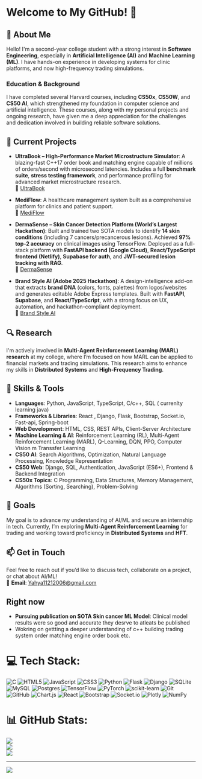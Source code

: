 # Welcome to My GitHub! 👋

## 💫 About Me
Hello! I'm a second-year college student with a strong interest in **Software Engineering**, especially in **Artificial Intelligence (AI)** and **Machine Learning (ML)**. I have hands-on experience in developing systems for clinic platforms, and now high-frequency trading simulations.

### Education & Background
I have completed several Harvard courses, including **CS50x**, **CS50W**, and **CS50 AI**, which strengthened my foundation in computer science and artificial intelligence. These courses, along with my personal projects and ongoing research, have given me a deep appreciation for the challenges and dedication involved in building reliable software solutions.

## 💼 Current Projects

- **UltraBook – High-Performance Market Microstructure Simulator**: A blazing-fast C++17 order book and matching engine capable of millions of orders/second with microsecond latencies. Includes a full **benchmark suite**, **stress testing framework**, and performance profiling for advanced market microstructure research.  
  🔗 [UltraBook](https://github.com/YahyaMohamed3/UltraBook)

- **MediFlow**: A healthcare management system built as a comprehensive platform for clinics and patient support.  
  🔗 [MediFlow](https://github.com/YahyaMohamed3/MediFlow)

- **DermaSense – Skin Cancer Detection Platform (World’s Largest Hackathon)**: Built and trained two SOTA models to identify **14 skin conditions** (including 7 cancers/precancerous lesions). Achieved **97% top-2 accuracy** on clinical images using TensorFlow. Deployed as a full-stack platform with **FastAPI backend (Google Cloud)**, **React/TypeScript frontend (Netlify)**, **Supabase for auth**, and **JWT-secured lesion tracking with RAG**.  
  🔗 [DermaSense](https://github.com/YahyaMohamed3/Dermsense)

- **Brand Style AI (Adobe 2025 Hackathon)**: A design-intelligence add-on that extracts **brand DNA** (colors, fonts, palettes) from logos/websites and generates editable Adobe Express templates. Built with **FastAPI**, **Supabase**, and **React/TypeScript**, with a strong focus on UX, automation, and hackathon-compliant deployment.  
  🔗 [Brand Style AI](https://github.com/maythanhsuaung0-0/BrandExtract)

## 🔍 Research
I'm actively involved in **Multi-Agent Reinforcement Learning (MARL) research** at my college, where I’m focused on how MARL can be applied to financial markets and trading simulations. This research aims to enhance my skills in **Distributed Systems** and **High-Frequency Trading**.

## 🔧 Skills & Tools
- **Languages**: Python, JavaScript, TypeScript, C/c++, SQL ( currenlty learning java)
- **Frameworks & Libraries**: React , Django, Flask, Bootstrap, Socket.io, Fast-api, Spring-boot
- **Web Development**: HTML, CSS, REST APIs, Client-Server Architecture
- **Machine Learning & AI**: Reinforcement Learning (RL), Multi-Agent Reinforcement Learning (MARL), Q-Learning, DQN, PPO, Computer Vision m Transsfer Learning
- **CS50 AI**: Search Algorithms, Optimization, Natural Language Processing, Knowledge Representation
- **CS50 Web**: Django, SQL, Authentication, JavaScript (ES6+), Frontend & Backend Integration
- **CS50x Topics**: C Programming, Data Structures, Memory Management, Algorithms (Sorting, Searching), Problem-Solving

## 🚀 Goals
My goal is to advance my understanding of AI/ML and secure an internship in tech. Currently, I’m exploring **Multi-Agent Reinforcement Learning** for trading and working toward proficiency in **Distributed Systems** and **HFT**.

## 📫 Get in Touch
Feel free to reach out if you’d like to discuss tech, collaborate on a project, or chat about AI/ML!  
📧 **Email**: Yahya11212006@gmail.com

## Right now 
- **Pursuing publication on SOTA Skin cancer ML Model**: Clinical model results were so good and accurate they desrve to atleats be published
- Wokring on gettting a deeper understanding of c++ building trading system order matching engine order book etc.


# 💻 Tech Stack:
![C](https://img.shields.io/badge/c-%2300599C.svg?style=for-the-badge&logo=c&logoColor=white) ![HTML5](https://img.shields.io/badge/html5-%23E34F26.svg?style=for-the-badge&logo=html5&logoColor=white) ![JavaScript](https://img.shields.io/badge/javascript-%23323330.svg?style=for-the-badge&logo=javascript&logoColor=%23F7DF1E) ![CSS3](https://img.shields.io/badge/css3-%231572B6.svg?style=for-the-badge&logo=css3&logoColor=white) ![Python](https://img.shields.io/badge/python-3670A0?style=for-the-badge&logo=python&logoColor=ffdd54) ![Flask](https://img.shields.io/badge/flask-%23000.svg?style=for-the-badge&logo=flask&logoColor=white) ![Django](https://img.shields.io/badge/django-%23092E20.svg?style=for-the-badge&logo=django&logoColor=white) ![SQLite](https://img.shields.io/badge/sqlite-%2307405e.svg?style=for-the-badge&logo=sqlite&logoColor=white) ![MySQL](https://img.shields.io/badge/mysql-4479A1.svg?style=for-the-badge&logo=mysql&logoColor=white) ![Postgres](https://img.shields.io/badge/postgres-%23316192.svg?style=for-the-badge&logo=postgresql&logoColor=white) ![TensorFlow](https://img.shields.io/badge/TensorFlow-%23FF6F00.svg?style=for-the-badge&logo=TensorFlow&logoColor=white) ![PyTorch](https://img.shields.io/badge/PyTorch-%23EE4C2C.svg?style=for-the-badge&logo=PyTorch&logoColor=white) ![scikit-learn](https://img.shields.io/badge/scikit--learn-%23F7931E.svg?style=for-the-badge&logo=scikit-learn&logoColor=white) ![Git](https://img.shields.io/badge/git-%23F05033.svg?style=for-the-badge&logo=git&logoColor=white) ![GitHub](https://img.shields.io/badge/github-%23121011.svg?style=for-the-badge&logo=github&logoColor=white) ![Chart.js](https://img.shields.io/badge/chart.js-F5788D.svg?style=for-the-badge&logo=chart.js&logoColor=white) ![React](https://img.shields.io/badge/react-%2320232a.svg?style=for-the-badge&logo=react&logoColor=%2361DAFB) ![Bootstrap](https://img.shields.io/badge/bootstrap-%238511FA.svg?style=for-the-badge&logo=bootstrap&logoColor=white) ![Socket.io](https://img.shields.io/badge/Socket.io-black?style=for-the-badge&logo=socket.io&badgeColor=010101) ![Plotly](https://img.shields.io/badge/Plotly-%233F4F75.svg?style=for-the-badge&logo=plotly&logoColor=white) ![NumPy](https://img.shields.io/badge/numpy-%23013243.svg?style=for-the-badge&logo=numpy&logoColor=white)
# 📊 GitHub Stats:
![](https://github-readme-stats.vercel.app/api?username=YahyaMohamed3&theme=dark&hide_border=false&include_all_commits=true&count_private=true)<br/>
![](https://github-readme-streak-stats.herokuapp.com/?user=YahyaMohamed3&theme=dark&hide_border=false)<br/>
![](https://github-readme-stats.vercel.app/api/top-langs/?username=YahyaMohamed3&theme=dark&hide_border=false&include_all_commits=true&count_private=true&layout=compact)

---
[![](https://visitcount.itsvg.in/api?id=YahyaMohamed3&icon=0&color=0)](https://visitcount.itsvg.in)

<!-- Proudly created with GPRM ( https://gprm.itsvg.in ) -->
